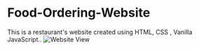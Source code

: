 # Food-Ordering-Website
This is a restaurant's website created using HTML, CSS , Vanilla JavaScript..
![Website View](https://github.com/jhamahi25/Food-Ordering-Website/assets/110145264/2bc6732b-043c-46f6-8045-1a1cbe44dd7c)
